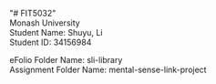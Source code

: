 "# FIT5032"   
Monash University  
Student Name: Shuyu, Li  
Student ID: 34156984  
  
eFolio Folder Name: sli-library  
Assignment Folder Name: mental-sense-link-project  
